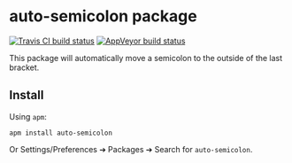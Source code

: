 # auto-semicolon package

[![Travis CI build status](https://travis-ci.org/bdougherty/atom-auto-semicolon.svg?branch=master)](https://travis-ci.org/bdougherty/atom-auto-semicolon)
[![AppVeyor build status](https://ci.appveyor.com/api/projects/status/h5i9dgpm070ke2ew?svg=true)](https://ci.appveyor.com/project/bdougherty/atom-auto-semicolon)

This package will automatically move a semicolon to the outside of the last
bracket.

## Install

Using `apm`:

```shell
apm install auto-semicolon
```

Or Settings/Preferences ➔ Packages ➔ Search for `auto-semicolon`.
